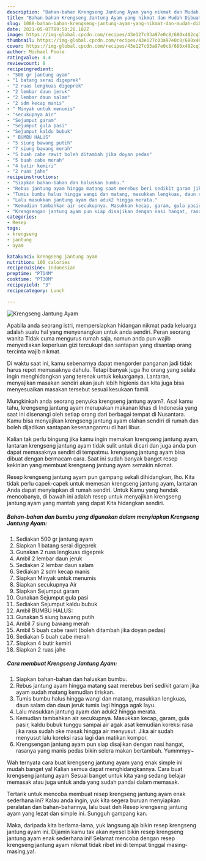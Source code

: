 ```yaml
---
description: "Bahan-bahan Krengseng Jantung Ayam yang nikmat dan Mudah Dibuat"
title: "Bahan-bahan Krengseng Jantung Ayam yang nikmat dan Mudah Dibuat"
slug: 1088-bahan-bahan-krengseng-jantung-ayam-yang-nikmat-dan-mudah-dibuat
date: 2021-05-07T09:58:26.102Z
image: https://img-global.cpcdn.com/recipes/43e127c03a97e0c8/680x482cq70/krengseng-jantung-ayam-foto-resep-utama.jpg
thumbnail: https://img-global.cpcdn.com/recipes/43e127c03a97e0c8/680x482cq70/krengseng-jantung-ayam-foto-resep-utama.jpg
cover: https://img-global.cpcdn.com/recipes/43e127c03a97e0c8/680x482cq70/krengseng-jantung-ayam-foto-resep-utama.jpg
author: Michael Poole
ratingvalue: 4.4
reviewcount: 8
recipeingredient:
- "500 gr jantung ayam"
- "1 batang serai digeprek"
- "2 ruas lengkuas digeprek"
- "2 lembar daun jeruk"
- "2 lembar daun salam"
- "2 sdm kecap manis"
- " Minyak untuk menumis"
- "secukupnya Air"
- "Sejumput garam"
- "Sejumput gula pasi"
- "Sejumput kaldu bubuk"
- " BUMBU HALUS"
- "5 siung bawang putih"
- "7 siung bawang merah"
- "5 buah cabe rawit boleh ditambah jika doyan pedas"
- "5 buah cabe merah"
- "4 butir kemiri"
- "2 ruas jahe"
recipeinstructions:
- "Siapkan bahan-bahan dan haluskan bumbu."
- "Rebus jantung ayam hingga matang saat merebus beri sedikit garam jika ayam sudah matang kemudian tiriskan."
- "Tumis bumbu halus hingga wangi dan matang, masukkan lengkuas, daun salam dan daun jeruk tumis lagi hingga agak layu."
- "Lalu masukkan jantung ayam dan aduk2 hingga merata."
- "Kemudian tambahkan air secukupnya. Masukkan kecap, garam, gula pasir, kaldu bubuk tunggu sampai air agak asat kemudian koreksi rasa jika rasa sudah oke masak hingga air menyusut. Jika air sudah menyusut lalu koreksi rasa lagi dan matikan kompor."
- "Krengsengan jantung ayam pun siap disajikan dengan nasi hangat, rasanya yang manis pedas bikin selera makan bertambah. Yummmyy~"
categories:
- Resep
tags:
- krengseng
- jantung
- ayam

katakunci: krengseng jantung ayam 
nutrition: 100 calories
recipecuisine: Indonesian
preptime: "PT14M"
cooktime: "PT30M"
recipeyield: "3"
recipecategory: Lunch

---
```



![Krengseng Jantung Ayam](https://img-global.cpcdn.com/recipes/43e127c03a97e0c8/680x482cq70/krengseng-jantung-ayam-foto-resep-utama.jpg)

Apabila anda seorang istri, mempersiapkan hidangan nikmat pada keluarga adalah suatu hal yang menyenangkan untuk anda sendiri. Peran seorang  wanita Tidak cuma mengurus rumah saja, namun anda pun wajib menyediakan keperluan gizi tercukupi dan santapan yang disantap orang tercinta wajib nikmat.

Di waktu  saat ini, kamu sebenarnya dapat mengorder panganan jadi tidak harus repot memasaknya dahulu. Tetapi banyak juga lho orang yang selalu ingin menghidangkan yang terenak untuk keluarganya. Lantaran, menyajikan masakan sendiri akan jauh lebih higienis dan kita juga bisa menyesuaikan masakan tersebut sesuai kesukaan famili. 



Mungkinkah anda seorang penyuka krengseng jantung ayam?. Asal kamu tahu, krengseng jantung ayam merupakan makanan khas di Indonesia yang saat ini disenangi oleh setiap orang dari berbagai tempat di Nusantara. Kamu bisa menyajikan krengseng jantung ayam olahan sendiri di rumah dan boleh dijadikan santapan kesenanganmu di hari libur.

Kalian tak perlu bingung jika kamu ingin memakan krengseng jantung ayam, lantaran krengseng jantung ayam tidak sulit untuk dicari dan juga anda pun dapat memasaknya sendiri di tempatmu. krengseng jantung ayam bisa dibuat dengan bermacam cara. Saat ini sudah banyak banget resep kekinian yang membuat krengseng jantung ayam semakin nikmat.

Resep krengseng jantung ayam pun gampang sekali dihidangkan, lho. Kita tidak perlu capek-capek untuk memesan krengseng jantung ayam, lantaran Anda dapat menyiapkan di rumah sendiri. Untuk Kamu yang hendak mencobanya, di bawah ini adalah resep untuk menyajikan krengseng jantung ayam yang mantab yang dapat Kita hidangkan sendiri.

<!--inarticleads1-->

##### Bahan-bahan dan bumbu yang digunakan dalam menyiapkan Krengseng Jantung Ayam:

1. Sediakan 500 gr jantung ayam
1. Siapkan 1 batang serai digeprek
1. Gunakan 2 ruas lengkuas digeprek
1. Ambil 2 lembar daun jeruk
1. Sediakan 2 lembar daun salam
1. Sediakan 2 sdm kecap manis
1. Siapkan  Minyak untuk menumis
1. Siapkan secukupnya Air
1. Siapkan Sejumput garam
1. Gunakan Sejumput gula pasi
1. Sediakan Sejumput kaldu bubuk
1. Ambil  BUMBU HALUS:
1. Gunakan 5 siung bawang putih
1. Ambil 7 siung bawang merah
1. Ambil 5 buah cabe rawit (boleh ditambah jika doyan pedas)
1. Sediakan 5 buah cabe merah
1. Siapkan 4 butir kemiri
1. Siapkan 2 ruas jahe




<!--inarticleads2-->

##### Cara membuat Krengseng Jantung Ayam:

1. Siapkan bahan-bahan dan haluskan bumbu.
1. Rebus jantung ayam hingga matang saat merebus beri sedikit garam jika ayam sudah matang kemudian tiriskan.
1. Tumis bumbu halus hingga wangi dan matang, masukkan lengkuas, daun salam dan daun jeruk tumis lagi hingga agak layu.
1. Lalu masukkan jantung ayam dan aduk2 hingga merata.
1. Kemudian tambahkan air secukupnya. Masukkan kecap, garam, gula pasir, kaldu bubuk tunggu sampai air agak asat kemudian koreksi rasa jika rasa sudah oke masak hingga air menyusut. Jika air sudah menyusut lalu koreksi rasa lagi dan matikan kompor.
1. Krengsengan jantung ayam pun siap disajikan dengan nasi hangat, rasanya yang manis pedas bikin selera makan bertambah. Yummmyy~




Wah ternyata cara buat krengseng jantung ayam yang enak simple ini mudah banget ya! Kalian semua dapat menghidangkannya. Cara buat krengseng jantung ayam Sesuai banget untuk kita yang sedang belajar memasak atau juga untuk anda yang sudah pandai dalam memasak.

Tertarik untuk mencoba membuat resep krengseng jantung ayam enak sederhana ini? Kalau anda ingin, yuk kita segera buruan menyiapkan peralatan dan bahan-bahannya, lalu buat deh Resep krengseng jantung ayam yang lezat dan simple ini. Sungguh gampang kan. 

Maka, daripada kita berlama-lama, yuk langsung aja bikin resep krengseng jantung ayam ini. Dijamin kamu tak akan nyesel bikin resep krengseng jantung ayam enak sederhana ini! Selamat mencoba dengan resep krengseng jantung ayam nikmat tidak ribet ini di tempat tinggal masing-masing,ya!.

